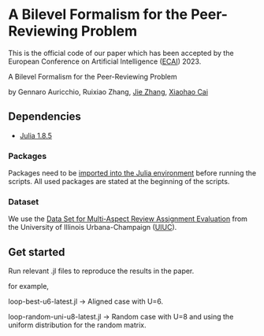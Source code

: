 # A Bilevel Formalism for the Peer-Reviewing Problem

This is the official code of our paper which has been accepted by the European Conference on Artificial Intelligence ([ECAI](https://ecai2023.eu/)) 2023.

A Bilevel Formalism for the Peer-Reviewing Problem

by Gennaro Auricchio, Ruixiao Zhang, [Jie Zhang](https://researchportal.bath.ac.uk/en/persons/jie-zhang), [Xiaohao Cai](https://www.southampton.ac.uk/people/5y65yy/doctor-xiaohao-cai)

## Dependencies

- [Julia 1.8.5](https://julialang.org/downloads/)

### Packages

Packages need to be [imported into the Julia environment](https://doc.cocalc.com/howto/install-julia-package.html) before running the scripts. All used packages are stated at the beginning of the scripts.

### Dataset

We use the [Data Set for Multi-Aspect Review Assignment Evaluation](https://timan.cs.illinois.edu/ir/data/ReviewData.zip) from the University of Illinois Urbana-Champaign ([UIUC](https://illinois.edu/index.html)). 

## Get started

Run relevant .jl files to reproduce the results in the paper. 

for example,

loop-best-u6-latest.jl -> Aligned case with U=6.

loop-random-uni-u8-latest.jl -> Random case with U=8 and using the uniform distribution for the random matrix.


